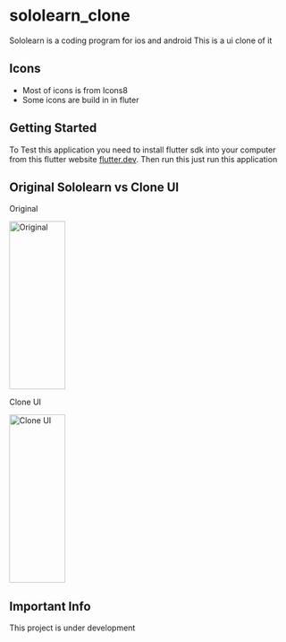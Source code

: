 # sololearn_clone

Sololearn is a coding program for ios and android 
This is a ui clone of it

## Icons

- Most of icons is from Icons8
- Some icons are build in in fluter

## Getting Started
To Test this application you need to install flutter sdk into your computer from this flutter website [flutter.dev](https://docs.flutter.dev/get-started/install).
Then run this just run this application

## Original Sololearn vs Clone UI
<p>Original</p>
<img src="https://github.com/GoodCoder27/Sololearn-Clone/assets/138159225/ffe5c79d-e616-41ee-9c1b-dd4deb869bfa" title="Original" height=300 width=100>
<p>Clone UI</p>
<img src="https://github.com/GoodCoder27/Sololearn-Clone/assets/138159225/d53811fb-7c66-4e44-bfff-23199ab61be4" title="Clone UI" height=300 width=100>

## Important Info

This project is under development
